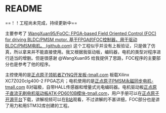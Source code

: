 # README

==！！工程尚未完成，持续更新中==

主要参考了 [WangXuan95/FpOC: FPGA-based Field Oriented Control (FOC) for driving BLDC/PMSM motor. 基于FPGA的FOC控制器，用于驱动BLDC/PMSM电机。 (github.com)](https://github.com/WangXuan95/FpOC) 这个工程似乎并没有上板验证，只是做了仿真，所以拿来并不能直接使用。我又根据我驱动板，编码器，电机的类型对程序进行适当的增删。但是很感谢 @WangXuan95 给我提供了思路，FOC程序的主要部分也是参考了他的程序。



主控使用的是[正点原子领航者ZYNQ开发板-tmall.com](https://detail.tmall.com/item.htm?abbucket=16&id=609032204975&ns=1&spm=a230r.1.14.13.39db6253bBDgJ8) 板载Xilinx XC7Z020clg400-2 FPGA芯片；电机使用的是[正点原子PMSM永磁同步电机-tmall.com](https://detail.tmall.com/item.htm?abbucket=1&id=676540034988&rn=002b74d6b804291c8b19e05b5231c03e&spm=a1z10.3-b-s.w4011-24686329152.28.13347467Jtka6Z) 8对磁极，自带HALL传感器和增量式光电编码器。电机驱动板[正点原子直流无刷电机驱动板ATK-PD6010B模块-tmall.com](https://detail.tmall.com/item.htm?spm=a220o.1000855.0.0.1fd81f6eV2i9bx&id=676336444645)，用户手册可以在[正点原子开源平台](http://www.openedv.com/docs/boards/stm32dj/index.html)下载，讲解视频可以在[B站](](https://www.bilibili.com/video/BV1hv4y1g7s3/?spm_id_from=333.999.0.0&vd_source=6fb5644884544e3f03e705a82bc176ae))观看，不过讲解的不甚详细，FOC部分也是讲了用力和用STM32库创建的工程。